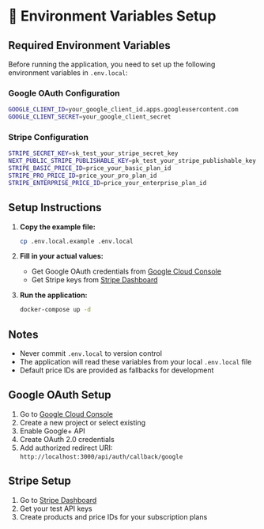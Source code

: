 # 🔐 Environment Variables Setup

## Required Environment Variables

Before running the application, you need to set up the following environment variables in `.env.local`:

### Google OAuth Configuration
```bash
GOOGLE_CLIENT_ID=your_google_client_id.apps.googleusercontent.com
GOOGLE_CLIENT_SECRET=your_google_client_secret
```

### Stripe Configuration
```bash
STRIPE_SECRET_KEY=sk_test_your_stripe_secret_key
NEXT_PUBLIC_STRIPE_PUBLISHABLE_KEY=pk_test_your_stripe_publishable_key
STRIPE_BASIC_PRICE_ID=price_your_basic_plan_id
STRIPE_PRO_PRICE_ID=price_your_pro_plan_id
STRIPE_ENTERPRISE_PRICE_ID=price_your_enterprise_plan_id
```

## Setup Instructions

1. **Copy the example file:**
   ```bash
   cp .env.local.example .env.local
   ```

2. **Fill in your actual values:**
   - Get Google OAuth credentials from [Google Cloud Console](https://console.cloud.google.com/)
   - Get Stripe keys from [Stripe Dashboard](https://dashboard.stripe.com/)

3. **Run the application:**
   ```bash
   docker-compose up -d
   ```

## Notes

- Never commit `.env.local` to version control
- The application will read these variables from your local `.env.local` file
- Default price IDs are provided as fallbacks for development

## Google OAuth Setup

1. Go to [Google Cloud Console](https://console.cloud.google.com/)
2. Create a new project or select existing
3. Enable Google+ API
4. Create OAuth 2.0 credentials
5. Add authorized redirect URI: `http://localhost:3000/api/auth/callback/google`

## Stripe Setup

1. Go to [Stripe Dashboard](https://dashboard.stripe.com/)
2. Get your test API keys
3. Create products and price IDs for your subscription plans